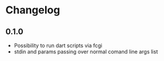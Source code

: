 # Changelog

## 0.1.0 

- Possibility to run dart scripts via fcgi
- stdin and params passing over normal comand line args list

